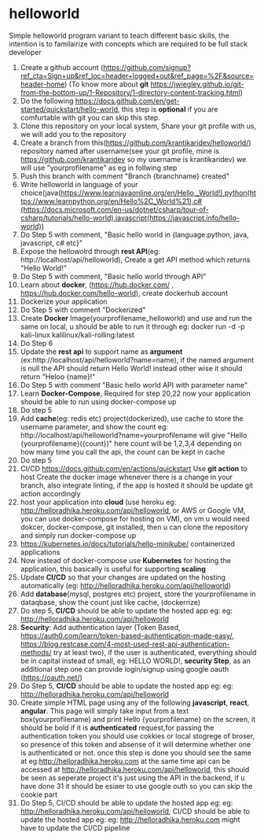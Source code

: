 # helloworld

Simple helloworld program variant to teach different basic skills, the intention is to familairize with concepts which are required to be full stack developer

1. Create a github account (https://github.com/signup?ref_cta=Sign+up&ref_loc=header+logged+out&ref_page=%2F&source=header-home) (To know more about **git** https://jwiegley.github.io/git-from-the-bottom-up/1-Repository/1-directory-content-tracking.html)
2. Do the following https://docs.github.com/en/get-started/quickstart/hello-world, this step is **optional** if you are comfurtable with git you can skip this step.
3. Clone this repository on your local system, Share your git profile with us, we will add you to the repository 
5. Create a branch from this(https://github.com/krantikaridev/helloworld/) repository named after username(see your git profile, mine is https://github.com/krantikaridev so my username is krantikaridev) we will use "yourprofilename" as eg in follwing step 
6. Push this branch with comment "Branch {branchname} created"
7. Write helloworld in language of your choice(java(https://www.learnjavaonline.org/en/Hello,_World!),python(https://www.learnpython.org/en/Hello%2C_World%21),c#(https://docs.microsoft.com/en-us/dotnet/csharp/tour-of-csharp/tutorials/hello-world),javascript(https://javascript.info/hello-world))
8. Do Step 5 with comment, "Basic hello world in {language:python, java, javascript, c# etc}" 
9. Expose the hellowolrd through **rest API**(eg: http://localhost/api/helloworld), Create a get API method which returns "Hello World!"
10. Do Step 5 with comment, "Basic hello world through API"
12. Learn about **docker**, (https://hub.docker.com/ , https://hub.docker.com/hello-world), create dockerhub account
13. Dockerize your application
14. Do Step 5 with comment "Dockerized"
15. Create **Docker** Image(yourprofilename_helloworld) and use and run the same on local, u should be able to run it through eg: docker run -d -p kali-linux kalilinux/kali-rolling:latest
16. Do Step 6
17. Update the **rest api** to support name as **argument** (ex:http://localhost/api/helloworld?name=name), if the named argument is null the API should return Hello World! instead other wise it should return "Heloo {name}!"
17. Do Step 5 with comment "Basic hello world API with parameter name"
18. Learn **Docker-Compose**, Required for step 20,22 now your application should be able to run using docker-compose up
19. Do step 5
20. Add **cache**(eg: redis  etc) project(dockerized), use cache to store the username parameter, and show the count eg: http://localhost/api/helloworld?name=yourprofilename will give "Hello {yourprofilename}({count})" here count will be 1,2,3,4 depending on how many time you call the api, the count can be kept in cache
21. Do step 5
24. CI/CD https://docs.github.com/en/actions/quickstart Use **git action** to host Create the docker image whenever there is a change in your branch, also integrate linting, if the app is hosted it should be update git action accordingly
25. host your application into **cloud** (use heroku eg: http://helloradhika.heroku.com/api/helloworld, or AWS or Google VM, you can use docker-compose for hosting on VM), on vm u would need dokcer, docker-compose, git installed, then u can clone the repository and simply run docker-compose up
27. https://kubernetes.io/docs/tutorials/hello-minikube/  containerized applications
28. Now instead of docker-compose use **Kubernetes** for hosting the application, this basically is useful for supporting **scaling**
29. Update **CI/CD** so that your changes are updated on the hosting automatically (eg: http://helloradhika.heroku.com/api/helloworld)
30. Add **database**(mysql, postgres etc) project, store the yourprofilename in dataqbase, show the count just like cache, (dockerrize)
28. Do step 5, **CI/CD** should be able to update the hosted app eg: eg: http://helloradhika.heroku.com/api/helloworld
31. **Security**: Add authentication layer (Token Based, https://auth0.com/learn/token-based-authentication-made-easy/, https://blog.restcase.com/4-most-used-rest-api-authentication-methods/ try at least two), if the user is authenticated, everything should be in capital instead of small, eg: HELLO WORLD!, **security Step**, as an additional step one can provide login/signup using google oauth (https://oauth.net/)
32. Do Step 5, **CI/CD** should be able to update the hosted app eg: eg: http://helloradhika.heroku.com/api/helloworld
33. Create simple HTML page using any of the following **javascript**, **react**, **angular**. This page will simply take input from a text box(yourprofilename) and print Hello {yourprofilename} on the screen, it should be bold if it is **authenticated** request,for passing the authentication token you should use cokkies or local stogrege of broser, so presence of this token and absense of it will determine whether one is authenticated or not. once this step is done you should see the same at eg:http://helloradhika.heroku.com at the same time api can be accessed at http://helloradhika.heroku.com/api/helloworld, this should be seen as seperate project it's just using the API in the backend, if u have done 31 it should be esiaer to use google outh so you can skip the cookie part
34. Do Step 5, CI/CD should be able to update the hosted app eg: eg: http://helloradhika.heroku.com/api/helloworld, CI/CD should be able to update the hosted app eg: eg: http://helloradhika.heroku.com might have to update the CI/CD pipeline
